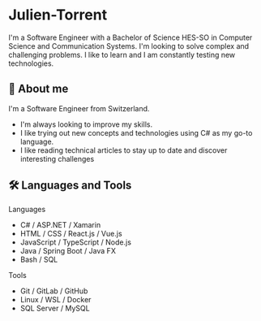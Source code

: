 # Julien-Torrent

I'm a Software Engineer with a Bachelor of Science HES-SO in Computer Science and Communication Systems. I'm looking to solve complex and challenging problems. I like to learn and I am constantly testing new technologies.

## :telescope: About me

I'm a Software Engineer from Switzerland.

- I'm always looking to improve my skills.
- I like trying out new concepts and technologies  using C# as my go-to language.
- I like reading technical articles to stay up to date and discover interesting challenges

## :hammer_and_wrench: Languages and Tools

Languages

- C# / ASP.NET / Xamarin
- HTML / CSS / React.js / Vue.js
- JavaScript / TypeScript / Node.js
- Java / Spring Boot / Java FX
- Bash / SQL

Tools

- Git / GitLab / GitHub
- Linux / WSL / Docker
- SQL Server / MySQL
